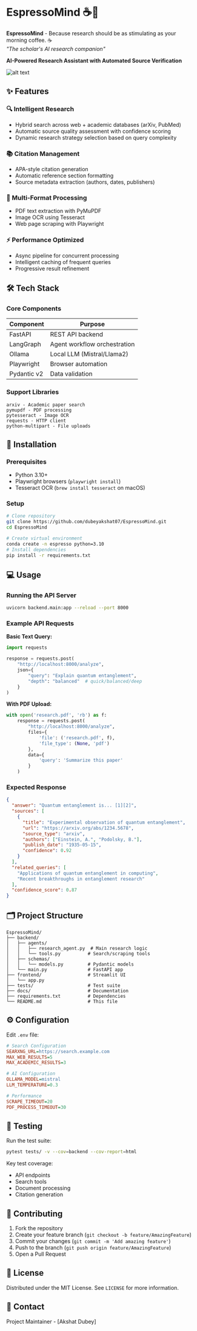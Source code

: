 # EspressoMind ☕🧠


**EspressoMind** - Because research should be as stimulating as your morning coffee. ☕  
*"The scholar's AI research companion"*

**AI-Powered Research Assistant with Automated Source Verification**

![alt text](EspressoMind.png)

## ✨ Features

### 🔍 Intelligent Research
- Hybrid search across web + academic databases (arXiv, PubMed)
- Automatic source quality assessment with confidence scoring
- Dynamic research strategy selection based on query complexity

### 📚 Citation Management
- APA-style citation generation
- Automatic reference section formatting
- Source metadata extraction (authors, dates, publishers)

### 📂 Multi-Format Processing
- PDF text extraction with PyMuPDF
- Image OCR using Tesseract
- Web page scraping with Playwright

### ⚡ Performance Optimized
- Async pipeline for concurrent processing
- Intelligent caching of frequent queries
- Progressive result refinement

## 🛠 Tech Stack

### Core Components
| Component | Purpose |
|-----------|---------|
| FastAPI | REST API backend |
| LangGraph | Agent workflow orchestration |
| Ollama | Local LLM (Mistral/Llama2) |
| Playwright | Browser automation |
| Pydantic v2 | Data validation |

### Support Libraries
```plaintext
arxiv - Academic paper search
pymupdf - PDF processing
pytesseract - Image OCR
requests - HTTP client
python-multipart - File uploads
```

## 🚀 Installation

### Prerequisites
- Python 3.10+
- Playwright browsers (`playwright install`)
- Tesseract OCR (`brew install tesseract` on macOS)

### Setup
```bash
# Clone repository
git clone https://github.com/dubeyakshat07/EspressoMind.git
cd EspressoMind

# Create virtual environment
conda create -n espresso python=3.10
# Install dependencies
pip install -r requirements.txt

```

## 💻 Usage

### Running the API Server
```bash
uvicorn backend.main:app --reload --port 8000
```

### Example API Requests

**Basic Text Query:**
```python
import requests

response = requests.post(
    "http://localhost:8000/analyze",
    json={
        "query": "Explain quantum entanglement",
        "depth": "balanced"  # quick/balanced/deep
    }
)
```

**With PDF Upload:**
```python
with open('research.pdf', 'rb') as f:
    response = requests.post(
        "http://localhost:8000/analyze",
        files={
            'file': ('research.pdf', f),
            'file_type': (None, 'pdf')
        },
        data={
            'query': 'Summarize this paper'
        }
    )
```

### Expected Response
```json
{
  "answer": "Quantum entanglement is... [1][2]",
  "sources": [
    {
      "title": "Experimental observation of quantum entanglement",
      "url": "https://arxiv.org/abs/1234.5678",
      "source_type": "arxiv",
      "authors": ["Einstein, A.", "Podolsky, B."],
      "publish_date": "1935-05-15",
      "confidence": 0.92
    }
  ],
  "related_queries": [
    "Applications of quantum entanglement in computing",
    "Recent breakthroughs in entanglement research"
  ],
  "confidence_score": 0.87
}
```

## 🗂 Project Structure

```
EspressoMind/
├── backend/
│   ├── agents/
│   │   ├── research_agent.py  # Main research logic
│   │   └── tools.py          # Search/scraping tools
│   ├── schemas/
│   │   └── models.py         # Pydantic models
│   └── main.py               # FastAPI app
├── frontend/                 # Streamlit UI
│   └── app.py
├── tests/                    # Test suite
├── docs/                     # Documentation
├── requirements.txt          # Dependencies
└── README.md                 # This file
```

## ⚙ Configuration

Edit `.env` file:
```ini
# Search Configuration
SEARXNG_URL=https://search.example.com
MAX_WEB_RESULTS=5
MAX_ACADEMIC_RESULTS=3

# AI Configuration
OLLAMA_MODEL=mistral
LLM_TEMPERATURE=0.3

# Performance
SCRAPE_TIMEOUT=20
PDF_PROCESS_TIMEOUT=30
```

## 🧪 Testing

Run the test suite:
```bash
pytest tests/ -v --cov=backend --cov-report=html
```

Key test coverage:
- API endpoints
- Search tools
- Document processing
- Citation generation

## 🤝 Contributing

1. Fork the repository
2. Create your feature branch (`git checkout -b feature/AmazingFeature`)
3. Commit your changes (`git commit -m 'Add amazing feature'`)
4. Push to the branch (`git push origin feature/AmazingFeature`)
5. Open a Pull Request
   
## 📜 License

Distributed under the MIT License. See `LICENSE` for more information.

## 📧 Contact

Project Maintainer - [Akshat Dubey]
